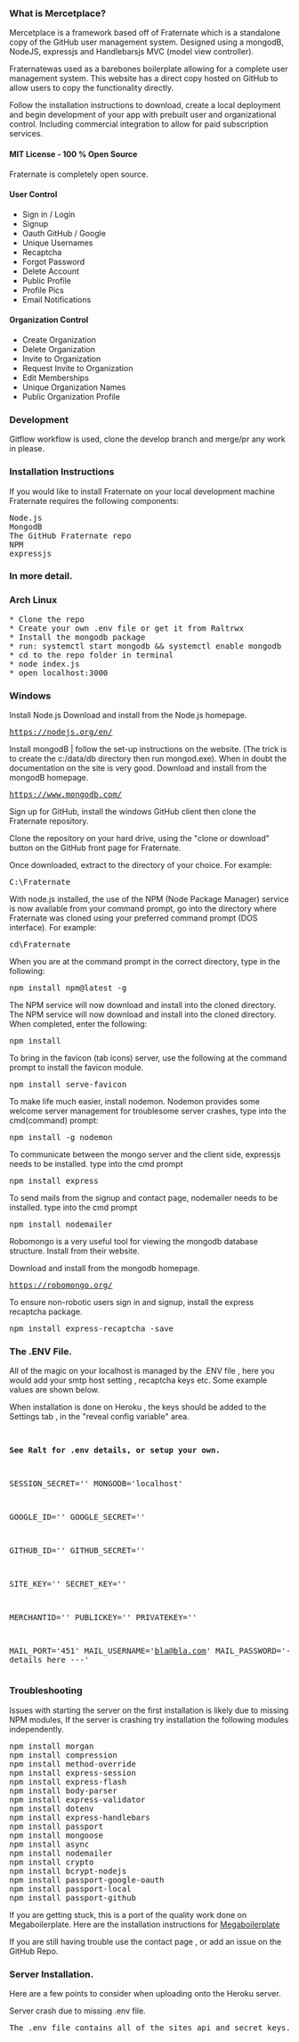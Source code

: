 <h3>What is Mercetplace?</h3>
<p>Mercetplace is a framework based off of Fraternate which is a standalone copy of the GitHub user management system. Designed using a mongodB, NodeJS, expressjs and Handlebarsjs MVC (model view controller).</p>
<p>Fraternatewas used as a barebones boilerplate allowing for a complete user management system.
This website has a direct copy hosted on GitHub to allow users to copy the functionality directly. </p>
<p>Follow the installation instructions to download, create a local deployment and begin development of your app with prebuilt user and organizational control. Including commercial integration to allow for paid subscription services.</p>

<h4 >MIT License - 100 % Open Source</h4>
Fraternate is completely open source.



<h4>User Control</h4>
<ul>
<li>Sign in / Login</li>
<li>Signup</li>
<li>Oauth GitHub / Google</li>
<li>Unique Usernames</li>
<li>Recaptcha</li>
<li>Forgot Password</li>
<li>Delete Account</li>
<li>Public Profile</li>
<li>Profile Pics</li>
<li>Email Notifications</li>
</ul>
<h4>Organization Control</h4>
<ul>
<li>Create Organization</li>
<li>Delete Organization</li>
<li>Invite to Organization</li>
<li>Request Invite to Organization</li>
<li>Edit Memberships</li>
<li>Unique Organization Names</li>
<li>Public Organization Profile</li>
</ul>

<h3>Development</h3>
Gitflow workflow is used, clone the develop branch and merge/pr any work in please.


<h3>Installation Instructions</h3>
<p>If you would like to install Fraternate on your local development machine Fraternate requires the following components:</p>

<pre>
Node.js
MongodB
The GitHub Fraternate repo
NPM
expressjs
</pre>
<h3>In more detail.</h3>

<h3>Arch Linux</h3>
<pre>
* Clone the repo
* Create your own .env file or get it from Raltrwx
* Install the mongodb package
* run: systemctl start mongodb && systemctl enable mongodb
* cd to the repo folder in terminal
* node index.js
* open localhost:3000
</pre>

<h3>Windows</h3>
<p>Install Node.js Download and install from the Node.js homepage.</p>

<pre><a href="https://nodejs.org/en/">https://nodejs.org/en/</a>&nbsp;</pre>

<p>Install mongodB | follow the set-up instructions on the website. (The trick is to create the c:/data/db directory then run mongod.exe). When in doubt the documentation on the site is very good. Download and install from the mongodB homepage.</p>

<pre><a href="https://www.mongodb.com/">https://www.mongodb.com/</a>&nbsp;</pre>

<p>Sign up for GitHub, install the windows GitHub client then clone the Fraternate repository.</p>
<p>Clone the repository on your hard drive, using the "clone or download" button on the GitHub front page for Fraternate.</p>
<p>Once downloaded, extract to the directory of your choice. For example:</p>

<pre>C:\Fraternate</pre>

<p>With node.js installed, the use of the NPM (Node Package Manager) service is now available from your command prompt, go into the directory where Fraternate was cloned using your preferred command prompt (DOS interface). For example:</p>

<pre>cd\Fraternate</pre>

<p>When you are at the command prompt in the correct directory, type in the following:</p>

<pre>npm install npm@latest -g</pre>

<p>The NPM service will now download and install into the cloned directory. The NPM service will now download and install into the cloned directory. When completed, enter the following:</p>

<pre>npm install</pre>

<p>To bring in the favicon (tab icons) server, use the following at the command prompt to install the favicon module.</p>

<pre>npm install serve-favicon</pre>

<p>To make life much easier, install nodemon. Nodemon provides some welcome server management for troublesome server crashes, type into the cmd(command) prompt:</p>

<pre>npm install -g nodemon</pre>

<p>To communicate between the mongo server and the client side, expressjs needs to be installed. type into the cmd prompt</p>

<pre>npm install express</pre>

<p>To send mails from the signup and contact page, nodemailer needs to be installed. type into the cmd prompt</p>

<pre>npm install nodemailer</pre>


<p>Robomongo is a very useful tool for viewing the mongodb database structure. Install from their website.</p>

<p>Download and install from the mongodb homepage.</p>

<pre><a href="https://robomongo.org/">https://robomongo.org/</a></pre>

<p>To ensure non-robotic users sign in and signup, install the express recaptcha package.</p>

<pre>npm install express-recaptcha -save</pre>


<h3>The .ENV File.</h3>
<p>All of the magic on your localhost is managed by the .ENV file , here you would add your smtp host setting , recaptcha keys etc. Some example values are shown below.</p>
<p>When installation is done on Heroku , the keys should be added to the Settings tab , in the "reveal config variable" area.</p>
<pre>

<b>See Ralt for .env details, or setup your own.</b>

SESSION_SECRET=''
MONGODB='localhost'


GOOGLE_ID=''
GOOGLE_SECRET=''


GITHUB_ID=''
GITHUB_SECRET=''


SITE_KEY=''
SECRET_KEY=''

MERCHANTID=''
PUBLICKEY=''
PRIVATEKEY=''

MAIL_PORT='451'
MAIL_USERNAME='bla@bla.com'
MAIL_PASSWORD='--- add your details here ---'
</pre>

<h3>Troubleshooting</h3>

<p>Issues with starting the server on the first installation is likely due to missing NPM modules, If the server is crashing try installation the following modules independently.</p>

<pre>npm install morgan
npm install compression
npm install method-override
npm install express-session
npm install express-flash
npm install body-parser
npm install express-validator
npm install dotenv
npm install express-handlebars
npm install passport
npm install mongoose
npm install async
npm install nodemailer
npm install crypto
npm install bcrypt-nodejs
npm install passport-google-oauth
npm install passport-local
npm install passport-github
</pre>

<p>If you are getting stuck, this is a port of the quality work done on Megaboilerplate. Here are the installation instructions for&nbsp;<a href="https://github.com/sahat/megaboilerplate#express">Megaboilerplate</a></p>

<p>If you are still having trouble use the contact page , or add an issue on the GitHub Repo.</p>

<h3>Server Installation.</h3>

<p>Here are a few points to consider when uploading onto the Heroku server.</p>

Server crash due to missing .env file.

<pre>The .env file contains all of the sites api and secret keys. Ensure that it exists on the server.</pre>


